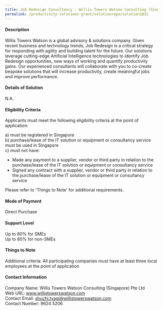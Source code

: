 ```yaml
---
title: Job Redesign Consultancy - Willis Towers Watson Consulting (Singapore) Pte Ltd
permalink: /productivity-solutions-grant/solutionrepo/solution1831
---
```


#### Description

Willis Towers Watson is a global advisory & solutions company. Given recent business and technology trends, Job Redesign is a critical strategy for responding with agility and building talent for the future. Our solutions leverage cutting-edge Artificial Intelligence technologies to identify Job Redesign opportunities, new ways of working and quantify productivity gains. Our experienced consultants will collaborate with you to co-create bespoke solutions that will increase productivity, create meaningful jobs and improve performance.

#### Details of Solution

N.A.

#### Eligibility Criteria

Applicants must meet the following eligibility criteria at the point of application:

a) must be registered in Singapore <br>
b) purchase/lease of the IT solution or equipment or consultancy service must be used in Singapore <br>
c) must not have:
- Made any payment to a supplier, vendor or third party in relation to the purchase/lease of the IT solution or equipment or consultancy service
- Signed any contract with a supplier, vendor or third party in relation to the purchase/lease of the IT solution or equipment or consultancy service

Please refer to 'Things to Note' for additional requirements.

#### Mode of Payment
Direct Purchase

#### Support Level
Up to 80% for SMEs <br>
Up to 80% for non-SMEs

#### Things to Note
Additional criteria: All participating companies must have at least three local employees at the point of application

#### Contact Information
Company Name: Willis Towers Watson Consulting (Singapore) Pte Ltd<br>Web URL: www.willistowerswatson.com<br>Contact Email: shuchi.tyagi@willistowerswatson.com<br>Contact Number: 9624 5206

